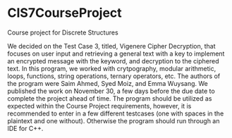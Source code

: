 # CIS7CourseProject
Course project for Discrete Structures

We decided on the Test Case 3, titled, Vigenere Cipher Decryption, that focuses on user input and retrieving a general text with a key to implement an encrypted message with the keyword, and decryption to the ciphered text. In this program, we worked with crytpography, modular arithmetic, loops, functions, string operations, ternary operators, etc. The authors of the program were Saim Ahmed, Syed Moiz, and Emma Wuysang. We published the work on November 30, a few days before the due date to complete the project ahead of time. The program should be utilized as expected within the Course Project requirements, however, it is recommended to enter in a few different testcases (one with spaces in the plaintext and one without). Otherwise the program should run through an IDE for C++.
